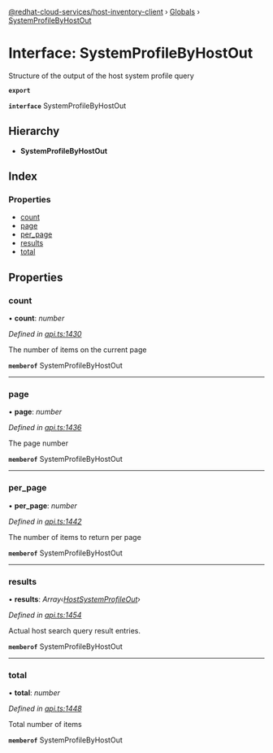 [@redhat-cloud-services/host-inventory-client](../README.md) › [Globals](../globals.md) › [SystemProfileByHostOut](systemprofilebyhostout.md)

# Interface: SystemProfileByHostOut

Structure of the output of the host system profile query

**`export`** 

**`interface`** SystemProfileByHostOut

## Hierarchy

* **SystemProfileByHostOut**

## Index

### Properties

* [count](systemprofilebyhostout.md#count)
* [page](systemprofilebyhostout.md#page)
* [per_page](systemprofilebyhostout.md#per_page)
* [results](systemprofilebyhostout.md#results)
* [total](systemprofilebyhostout.md#total)

## Properties

###  count

• **count**: *number*

*Defined in [api.ts:1430](https://github.com/RedHatInsights/javascript-clients/blob/master/packages/host-inventory/api.ts#L1430)*

The number of items on the current page

**`memberof`** SystemProfileByHostOut

___

###  page

• **page**: *number*

*Defined in [api.ts:1436](https://github.com/RedHatInsights/javascript-clients/blob/master/packages/host-inventory/api.ts#L1436)*

The page number

**`memberof`** SystemProfileByHostOut

___

###  per_page

• **per_page**: *number*

*Defined in [api.ts:1442](https://github.com/RedHatInsights/javascript-clients/blob/master/packages/host-inventory/api.ts#L1442)*

The number of items to return per page

**`memberof`** SystemProfileByHostOut

___

###  results

• **results**: *Array‹[HostSystemProfileOut](hostsystemprofileout.md)›*

*Defined in [api.ts:1454](https://github.com/RedHatInsights/javascript-clients/blob/master/packages/host-inventory/api.ts#L1454)*

Actual host search query result entries.

**`memberof`** SystemProfileByHostOut

___

###  total

• **total**: *number*

*Defined in [api.ts:1448](https://github.com/RedHatInsights/javascript-clients/blob/master/packages/host-inventory/api.ts#L1448)*

Total number of items

**`memberof`** SystemProfileByHostOut
